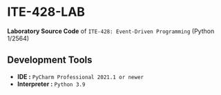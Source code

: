 # ITE-428-LAB
**Laboratory Source Code** of `ITE-428: Event-Driven Programming` (Python 1/2564)

## Development Tools
* **IDE :** `PyCharm Professional 2021.1 or newer`
* **Interpreter :** `Python 3.9`
